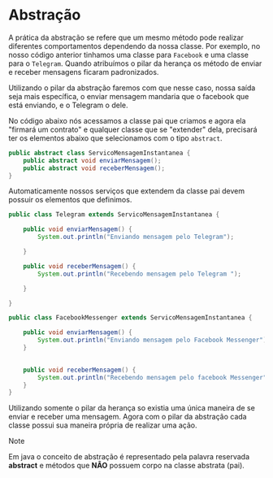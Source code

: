 # Abstração

A prática da abstração se refere que um mesmo método pode realizar diferentes comportamentos dependendo da nossa classe. Por exemplo, no nosso código anterior tinhamos uma classe para `Facebook` e uma classe para o `Telegram`. Quando atribuímos o pilar da herança os método de enviar e receber mensagens ficaram padronizados. 

Utilizando o pilar da abstração faremos com que nesse caso, nossa saída seja mais específica, o enviar mensagem mandaria que o facebook que está enviando, e o Telegram o dele. 

No código abaixo nós acessamos a classe pai que criamos e agora ela "firmará um contrato" e qualquer classe que se "extender" dela, precisará ter os elementos abaixo que selecionamos com o tipo `abstract`.

```java
public abstract class ServicoMensagemInstantanea {
    public abstract void enviarMensagem();
    public abstract void receberMensagem(); 
}
```

Automaticamente nossos serviços que extendem da classe pai devem possuir os elementos que definimos. 

```java
public class Telegram extends ServicoMensagemInstantanea {

    public void enviarMensagem() {
        System.out.println("Enviando mensagem pelo Telegram");

    }

    public void receberMensagem() {
        System.out.println("Recebendo mensagem pelo Telegram ");

    }

}

```


```java
public class FacebookMessenger extends ServicoMensagemInstantanea {

    public void enviarMensagem() {
        System.out.println("Enviando mensagem pelo Facebook Messenger");
    }

    
    public void receberMensagem() {
        System.out.println("Recebendo mensagem pelo facebook Messenger");
    }
}

```

Utilizando somente o pilar da herança so existia uma única maneira de se enviar e receber uma mensagem. Agora com o pilar da abstração cada classe possui sua maneira própria de realizar uma ação.

>[!NOTE] 
> Em java o conceito de abstração é representado pela palavra reservada **abstract** e métodos que **NÂO** possuem corpo na classe abstrata (pai).
